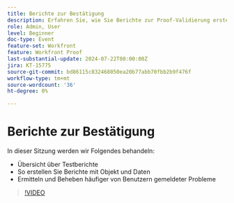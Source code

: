 ```yaml
---
title: Berichte zur Bestätigung
description: Erfahren Sie, wie Sie Berichte zur Proof-Validierung erstellen.
role: Admin, User
level: Beginner
doc-type: Event
feature-set: Workfront
feature: Workfront Proof
last-substantial-update: 2024-07-22T00:00:00Z
jira: KT-15775
source-git-commit: bd86115c832468050ea20b77abb70fbb2b9f476f
workflow-type: tm+mt
source-wordcount: '36'
ht-degree: 0%

---
```


# Berichte zur Bestätigung

In dieser Sitzung werden wir Folgendes behandeln:

* Übersicht über Testberichte
* So erstellen Sie Berichte mit Objekt und Daten
* Ermitteln und Beheben häufiger von Benutzern gemeldeter Probleme

>[!VIDEO](https://video.tv.adobe.com/v/3430509/?learn=on)

